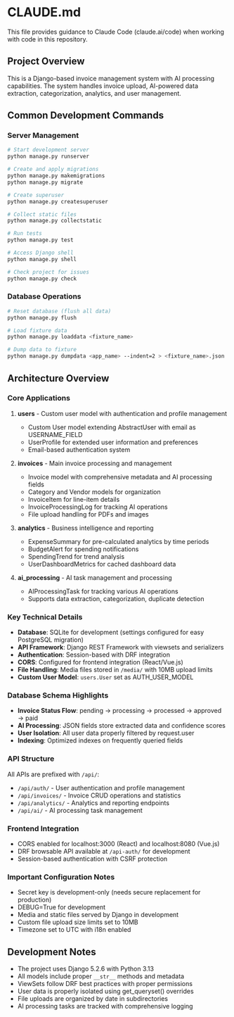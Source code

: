 # CLAUDE.md

This file provides guidance to Claude Code (claude.ai/code) when working with code in this repository.

## Project Overview

This is a Django-based invoice management system with AI processing capabilities. The system handles invoice upload, AI-powered data extraction, categorization, analytics, and user management.

## Common Development Commands

### Server Management
```bash
# Start development server
python manage.py runserver

# Create and apply migrations
python manage.py makemigrations
python manage.py migrate

# Create superuser
python manage.py createsuperuser

# Collect static files
python manage.py collectstatic

# Run tests
python manage.py test

# Access Django shell
python manage.py shell

# Check project for issues
python manage.py check
```

### Database Operations
```bash
# Reset database (flush all data)
python manage.py flush

# Load fixture data
python manage.py loaddata <fixture_name>

# Dump data to fixture
python manage.py dumpdata <app_name> --indent=2 > <fixture_name>.json
```

## Architecture Overview

### Core Applications

1. **users** - Custom user model with authentication and profile management
   - Custom User model extending AbstractUser with email as USERNAME_FIELD
   - UserProfile for extended user information and preferences
   - Email-based authentication system

2. **invoices** - Main invoice processing and management
   - Invoice model with comprehensive metadata and AI processing fields
   - Category and Vendor models for organization
   - InvoiceItem for line-item details
   - InvoiceProcessingLog for tracking AI operations
   - File upload handling for PDFs and images

3. **analytics** - Business intelligence and reporting
   - ExpenseSummary for pre-calculated analytics by time periods
   - BudgetAlert for spending notifications
   - SpendingTrend for trend analysis
   - UserDashboardMetrics for cached dashboard data

4. **ai_processing** - AI task management and processing
   - AIProcessingTask for tracking various AI operations
   - Supports data extraction, categorization, duplicate detection

### Key Technical Details

- **Database**: SQLite for development (settings configured for easy PostgreSQL migration)
- **API Framework**: Django REST Framework with viewsets and serializers
- **Authentication**: Session-based with DRF integration
- **CORS**: Configured for frontend integration (React/Vue.js)
- **File Handling**: Media files stored in `/media/` with 10MB upload limits
- **Custom User Model**: `users.User` set as AUTH_USER_MODEL

### Database Schema Highlights

- **Invoice Status Flow**: pending → processing → processed → approved → paid
- **AI Processing**: JSON fields store extracted data and confidence scores
- **User Isolation**: All user data properly filtered by request.user
- **Indexing**: Optimized indexes on frequently queried fields

### API Structure

All APIs are prefixed with `/api/`:
- `/api/auth/` - User authentication and profile management
- `/api/invoices/` - Invoice CRUD operations and statistics
- `/api/analytics/` - Analytics and reporting endpoints
- `/api/ai/` - AI processing task management

### Frontend Integration

- CORS enabled for localhost:3000 (React) and localhost:8080 (Vue.js)
- DRF browsable API available at `/api-auth/` for development
- Session-based authentication with CSRF protection

### Important Configuration Notes

- Secret key is development-only (needs secure replacement for production)
- DEBUG=True for development
- Media and static files served by Django in development
- Custom file upload size limits set to 10MB
- Timezone set to UTC with i18n enabled

## Development Notes

- The project uses Django 5.2.6 with Python 3.13
- All models include proper `__str__` methods and metadata
- ViewSets follow DRF best practices with proper permissions
- User data is properly isolated using get_queryset() overrides
- File uploads are organized by date in subdirectories
- AI processing tasks are tracked with comprehensive logging
